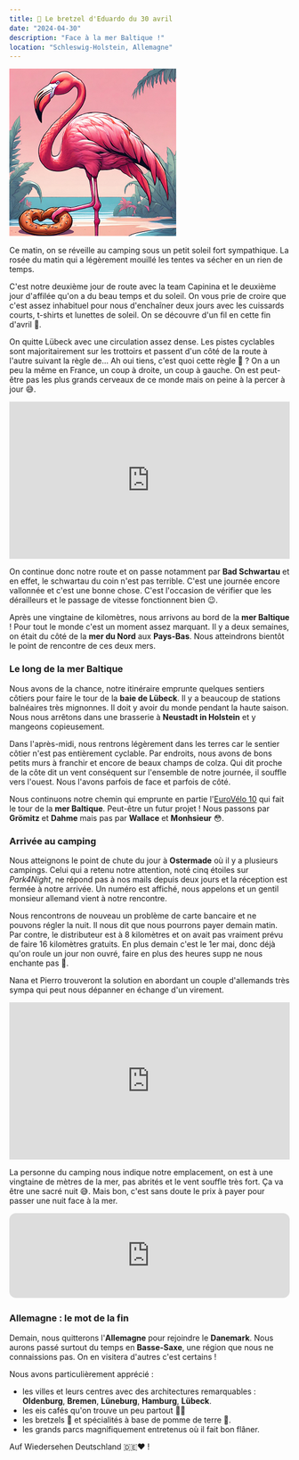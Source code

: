 ```yaml
---
title: 🥨 Le bretzel d'Eduardo du 30 avril
date: "2024-04-30"
description: "Face à la mer Baltique !"
location: "Schleswig-Holstein, Allemagne"
---
```


![Bretzel d'Eduardo](../bretzel_eduardo.png)

Ce matin, on se réveille au camping sous un petit soleil fort sympathique. La rosée du matin qui a légèrement mouillé les tentes va sécher en un rien de temps.

C'est notre deuxième jour de route avec la team Capinina et le deuxième jour d'affilée qu'on a du beau temps et du soleil. On vous prie de croire que c'est assez inhabituel pour nous d'enchaîner deux jours avec les cuissards courts, t-shirts et lunettes de soleil. On se découvre d'un fil en cette fin d'avril 🫣.

On quitte Lübeck avec une circulation assez dense. Les pistes cyclables sont majoritairement sur les trottoirs et passent d'un côté de la route à l'autre suivant la règle de... Ah oui tiens, c'est quoi cette règle 🤔 ? On a un peu la même en France, un coup à droite, un coup à gauche. On est peut-être pas les plus grands cerveaux de ce monde mais on peine à la percer à jour 😅.

<div style="width: 100%; height: 0; position: relative; padding-bottom: 56%;"><iframe src="https://giphy.com/embed/APqEbxBsVlkWSuFpth" style="top: 0; left: 0; width: 100%; height: 100%; position: absolute; border: 0;" allowfullscreen scrolling="no" allow="encrypted-media;" class="giphy-embed"></iframe></div>

On continue donc notre route et on passe notamment par **Bad Schwartau** et en effet, le schwartau du coin n'est pas terrible. C'est une journée encore vallonnée et c'est une bonne chose. C'est l'occasion de vérifier que les dérailleurs et le passage de vitesse fonctionnent bien 😉.

Après une vingtaine de kilomètres, nous arrivons au bord de la **mer Baltique** ! Pour tout le monde c'est un moment assez marquant. Il y a deux semaines, on était du côté de la **mer du Nord** aux **Pays-Bas**. Nous atteindrons bientôt le point de rencontre de ces deux mers.

### Le long de la mer Baltique

Nous avons de la chance, notre itinéraire emprunte quelques sentiers côtiers pour faire le tour de la **baie de Lübeck**. Il y a beaucoup de stations balnéaires très mignonnes. Il doit y avoir du monde pendant la haute saison. Nous nous arrêtons dans une brasserie à **Neustadt in Holstein** et y mangeons copieusement.

Dans l'après-midi, nous rentrons légèrement dans les terres car le sentier côtier n'est pas entièrement cyclable. Par endroits, nous avons de bons petits murs à franchir et encore de beaux champs de colza. Qui dit proche de la côte dit un vent conséquent sur l'ensemble de notre journée, il souffle vers l'ouest. Nous l'avons parfois de face et parfois de côté.

Nous continuons notre chemin qui emprunte en partie l'[EuroVélo 10](https://fr.eurovelo.com/ev10) qui fait le tour de la **mer Baltique**. Peut-être un futur projet ! Nous passons par **Grömitz** et **Dahme** mais pas par **Wallace** et **Monhsieur** 😳.

### Arrivée au camping

Nous atteignons le point de chute du jour à **Ostermade** où il y a plusieurs campings. Celui qui a retenu notre attention, noté cinq étoiles sur _Park4Night_, ne répond pas à nos mails depuis deux jours et la réception est fermée à notre arrivée. Un numéro est affiché, nous appelons et un gentil monsieur allemand vient à notre rencontre.

Nous rencontrons de nouveau un problème de carte bancaire et ne pouvons régler la nuit. Il nous dit que nous pourrons payer demain matin. Par contre, le distributeur est à 8 kilomètres et on avait pas vraiment prévu de faire 16 kilomètres gratuits. En plus demain c'est le 1er mai, donc déjà qu'on roule un jour non ouvré, faire en plus des heures supp ne nous enchante pas 🥴.

Nana et Pierro trouveront la solution en abordant un couple d'allemands très sympa qui peut nous dépanner en échange d'un virement.

<div style="width: 100%; height: 0; position: relative; padding-bottom: 56%;"><iframe src="https://giphy.com/embed/xdMXeiY2iCfSQ6faTk" style="top: 0; left: 0; width: 100%; height: 100%; position: absolute; border: 0;" allowfullscreen scrolling="no" allow="encrypted-media;" class="giphy-embed"></iframe></div>

La personne du camping nous indique notre emplacement, on est à une vingtaine de mètres de la mer, pas abrités et le vent souffle très fort. Ça va être une sacré nuit 😅. Mais bon, c'est sans doute le prix à payer pour passer une nuit face à la mer.

<iframe style="border-radius:12px" src="https://open.spotify.com/embed/track/4nz1v2ghmGRo3RTZKxaC3P?utm_source=generator" width="100%" height="152" frameBorder="0" allow="autoplay; clipboard-write; encrypted-media; picture-in-picture" loading="lazy"></iframe>

### Allemagne : le mot de la fin

Demain, nous quitterons l'**Allemagne** pour rejoindre le **Danemark**. Nous aurons passé surtout du temps en **Basse-Saxe**, une région que nous ne connaissions pas. On en visitera d'autres c'est certains !

Nous avons particulièrement apprécié :

- les villes et leurs centres avec des architectures remarquables : **Oldenburg**, **Bremen**, **Lüneburg**, **Hamburg**, **Lübeck**.
- les eis cafés qu'on trouve un peu partout 🍨😋
- les bretzels 🥨 et spécialités à base de pomme de terre 🥔.
- les grands parcs magnifiquement entretenus où il fait bon flâner.

Auf Wiedersehen Deutschland <span class="d-emoji">🇩🇪</span>♥️ !
